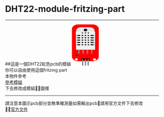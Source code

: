 # DHT22-module-fritzing-part
------
##這是一個DHT22紅色pcb的模組
![圖例](./DHT22.png)<br />
你可以自由使用這個fritzing part<br />
本物件參考<br />
[參考模組](https://github.com/adafruit/Fritzing-Library/blob/master/parts/DHT22%20Humidity%20and%20Temperature%20Sensor.fzpz)<br />
下去修改成模組圖樣<br />

---
請注意本圖示pcb部分並無準確測量如需輸出pcb請用官方文件下去修改<br />
[官方文件](https://www.mouser.com/ds/2/737/dht-932870.pdf) 
